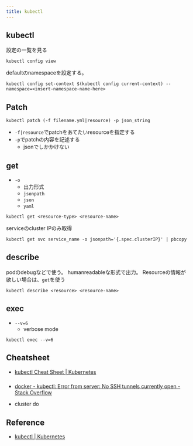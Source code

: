 ```yaml
---
title: kubectl
---
```


## kubectl
設定の一覧を見る

```
kubectl config view 
```

defaultのnamespaceを設定する。

```
kubectl config set-context $(kubectl config current-context) --namespace=<insert-namespace-name-here>
```

## Patch

```
kubectl patch (-f filename.yml|resource) -p json_string
```

* `-f|resource`でpatchをあてたいresourceを指定する
* `-p`でpatchの内容を記述する
    * jsonでしかかけない

## get

* `-o`
    * 出力形式
    * `jsonpath`
    * `json`
    * `yaml`

```
kubectl get <resource-type> <resource-name>
```

serviceのcluster IPのみ取得

```
kubectl get svc service_name -o jsonpath='{.spec.clusterIP}' | pbcopy
```

## describe
podのdebugなどで使う。
humanreadableな形式で出力。
Resourceの情報が欲しい場合は、`get`を使う

```
kubectl describe <resource> <resource-name>
```

## exec

* `--v=6`
    * verbose mode

```
kubectl exec --v=6
```


## Cheatsheet
* [kubectl Cheat Sheet | Kubernetes](https://kubernetes.io/docs/reference/kubectl/cheatsheet/)

###
* [docker - kubectl: Error from server: No SSH tunnels currently open - Stack Overflow](https://stackoverflow.com/questions/36375030/kubectl-error-from-server-no-ssh-tunnels-currently-open)

* cluster do

## Reference
* [kubectl | Kubernetes](https://kubernetes.io/docs/reference/generated/kubectl/kubectl/)
